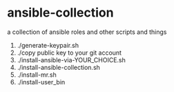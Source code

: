 # ansible-collection
a collection of ansible roles and other scripts and things


1. ./generate-keypair.sh
1. ./copy public key to your git account
1. ./install-ansible-via-YOUR_CHOICE.sh
1. ./install-ansible-collection.sh
1. ./install-mr.sh
1. ./install-user_bin
